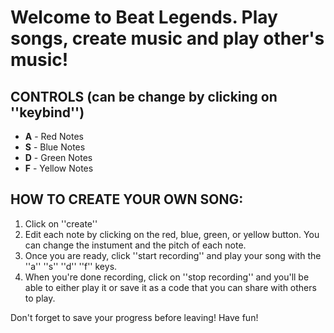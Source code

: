 # Welcome to Beat Legends. Play songs, create music and play other's music!

## CONTROLS (can be change by clicking on ''keybind'')
- **A** - Red Notes
- **S** - Blue Notes
- **D** - Green Notes
- **F** - Yellow Notes

## HOW TO CREATE YOUR OWN SONG:
1. Click on ''create''
2. Edit each note by clicking on the red, blue, green, or yellow button. You can change the instument and the pitch of each note.
3. Once you are ready, click ''start recording'' and play your song with the ''a'' ''s'' ''d'' ''f'' keys.
4. When you're done recording, click on ''stop recording'' and you'll be able to either play it or save it as a code that you can share with others to play.

Don't forget to save your progress before leaving!
Have fun!
